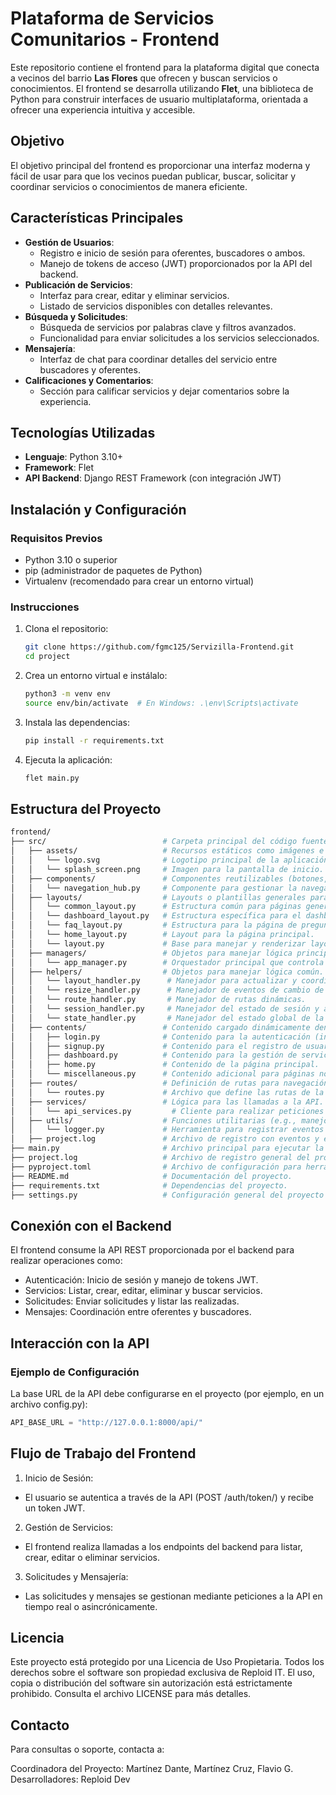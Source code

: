 # Plataforma de Servicios Comunitarios - Frontend

Este repositorio contiene el frontend para la plataforma digital que conecta a vecinos del barrio **Las Flores** que ofrecen y buscan servicios o conocimientos. El frontend se desarrolla utilizando **Flet**, una biblioteca de Python para construir interfaces de usuario multiplataforma, orientada a ofrecer una experiencia intuitiva y accesible.

## **Objetivo**
El objetivo principal del frontend es proporcionar una interfaz moderna y fácil de usar para que los vecinos puedan publicar, buscar, solicitar y coordinar servicios o conocimientos de manera eficiente.

## **Características Principales**
- **Gestión de Usuarios**:
  - Registro e inicio de sesión para oferentes, buscadores o ambos.
  - Manejo de tokens de acceso (JWT) proporcionados por la API del backend.
- **Publicación de Servicios**:
  - Interfaz para crear, editar y eliminar servicios.
  - Listado de servicios disponibles con detalles relevantes.
- **Búsqueda y Solicitudes**:
  - Búsqueda de servicios por palabras clave y filtros avanzados.
  - Funcionalidad para enviar solicitudes a los servicios seleccionados.
- **Mensajería**:
  - Interfaz de chat para coordinar detalles del servicio entre buscadores y oferentes.
- **Calificaciones y Comentarios**:
  - Sección para calificar servicios y dejar comentarios sobre la experiencia.

## **Tecnologías Utilizadas**
- **Lenguaje**: Python 3.10+
- **Framework**: Flet
- **API Backend**: Django REST Framework (con integración JWT)

## **Instalación y Configuración**
### **Requisitos Previos**
- Python 3.10 o superior
- pip (administrador de paquetes de Python)
- Virtualenv (recomendado para crear un entorno virtual)

### **Instrucciones**
1. Clona el repositorio:
   ```bash
   git clone https://github.com/fgmc125/Servizilla-Frontend.git
   cd project
   ```

2. Crea un entorno virtual e instálalo:
    ```bash
    python3 -m venv env
    source env/bin/activate  # En Windows: .\env\Scripts\activate
    ```

3. Instala las dependencias:
    ```bash
    pip install -r requirements.txt
    ```

4. Ejecuta la aplicación:
    ```bash
    flet main.py
    ```

## Estructura del Proyecto
  ```bash
  frontend/
  ├── src/                          # Carpeta principal del código fuente.
  │   ├── assets/                   # Recursos estáticos como imágenes e íconos.
  │   │   └── logo.svg              # Logotipo principal de la aplicación.
  │   │   └── splash_screen.png     # Imagen para la pantalla de inicio.
  │   ├── components/               # Componentes reutilizables (botones, tarjetas, etc.).
  │   │   └── navegation_hub.py     # Componente para gestionar la navegación lateral.
  │   ├── layouts/                  # Layouts o plantillas generales para las páginas.
  │   │   └── common_layout.py      # Estructura común para páginas generales.
  │   │   └── dashboard_layout.py   # Estructura específica para el dashboard.
  │   │   └── faq_layout.py         # Estructura para la página de preguntas frecuentes.
  │   │   └── home_layout.py        # Layout para la página principal.
  │   │   └── layout.py             # Base para manejar y renderizar layouts dinámicamente.
  │   ├── managers/                 # Objetos para manejar lógica principal y el flujo del sistema.
  │   │   └── app_manager.py        # Orquestador principal que controla el estado y las interacciones.
  │   ├── helpers/                  # Objetos para manejar lógica común.
  │   │   └── layout_handler.py      # Manejador para actualizar y coordinar cambios en los layouts.
  │   │   └── resize_handler.py      # Manejador de eventos de cambio de tamaño de ventana.
  │   │   └── route_handler.py       # Manejador de rutas dinámicas.
  │   │   └── session_handler.py     # Manejador del estado de sesión y autenticación.
  │   │   └── state_handler.py       # Manejador del estado global de la aplicación.
  │   ├── contents/                 # Contenido cargado dinámicamente dentro de los layouts.
  │   │   ├── login.py              # Contenido para la autenticación (inicio de sesión).
  │   │   ├── signup.py             # Contenido para el registro de usuarios.
  │   │   ├── dashboard.py          # Contenido para la gestión de servicios y solicitudes.
  │   │   ├── home.py               # Contenido de la página principal.
  │   │   └── miscellaneous.py      # Contenido adicional para páginas no categorizadas.
  │   ├── routes/                   # Definición de rutas para navegación.
  │   │   └── routes.py             # Archivo que define las rutas de la aplicación.
  │   ├── services/                 # Lógica para las llamadas a la API.
  │   │   └── api_services.py         # Cliente para realizar peticiones al backend.
  │   ├── utils/                    # Funciones utilitarias (e.g., manejo de tokens, configuración).
  │   │   └── logger.py             # Herramienta para registrar eventos y errores.
  │   ├── project.log               # Archivo de registro con eventos y errores del proyecto.
  ├── main.py                       # Archivo principal para ejecutar la aplicación.
  ├── project.log                   # Archivo de registro general del proyecto.
  ├── pyproject.toml                # Archivo de configuración para herramientas de Python.
  ├── README.md                     # Documentación del proyecto.
  ├── requirements.txt              # Dependencias del proyecto.
  ├── settings.py                   # Configuración general del proyecto (e.g., API_BASE_URL).
  ```

## Conexión con el Backend
El frontend consume la API REST proporcionada por el backend para realizar operaciones como:

* Autenticación: Inicio de sesión y manejo de tokens JWT.
* Servicios: Listar, crear, editar, eliminar y buscar servicios.
* Solicitudes: Enviar solicitudes y listar las realizadas.
* Mensajes: Coordinación entre oferentes y buscadores.

## Interacción con la API
### Ejemplo de Configuración
La base URL de la API debe configurarse en el proyecto (por ejemplo, en un archivo config.py):

```python
API_BASE_URL = "http://127.0.0.1:8000/api/"
```

## Flujo de Trabajo del Frontend
1. Inicio de Sesión:
  * El usuario se autentica a través de la API (POST /auth/token/) y recibe un token JWT.
2. Gestión de Servicios:
  * El frontend realiza llamadas a los endpoints del backend para listar, crear, editar o eliminar servicios.
3. Solicitudes y Mensajería:
  * Las solicitudes y mensajes se gestionan mediante peticiones a la API en tiempo real o asincrónicamente.

## Licencia
Este proyecto está protegido por una Licencia de Uso Propietaria. Todos los derechos sobre el software son propiedad exclusiva de Reploid IT.
El uso, copia o distribución del software sin autorización está estrictamente prohibido. Consulta el archivo LICENSE para más detalles.

## Contacto
Para consultas o soporte, contacta a:

Coordinadora del Proyecto: Martínez Dante, Martínez Cruz, Flavio G.
Desarrolladores: Reploid Dev
